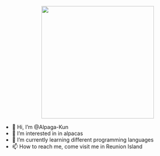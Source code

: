 <p align="center">
  <img 
    width="300"
    height="300"
    src="https://user-images.githubusercontent.com/102417356/165079267-7fd1c818-44fa-4547-80c6-95b2590739ba.gif"
  >
</p>

- 👋 Hi, I’m @Alpaga-Kun
- 👀 I’m interested in in alpacas
- 🌱 I’m currently learning different programming languages
- 📫 How to reach me, come visit me in Reunion Island

<!---
Alpaga-Kun/Alpaga-Kun is a ✨ special ✨ repository because its `README.md` (this file) appears on your GitHub profile.
You can click the Preview link to take a look at your changes.
--->
